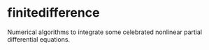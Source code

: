 # finitedifference
Numerical algorithms to integrate some celebrated nonlinear partial differential equations.
